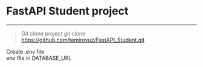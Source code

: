 # FastAPI Student project

---
> Git clone project
    git clone https://github.com/temirovuz/FastAPI_Student.git

Create .env file 
<br>
env file in DATABASE_URL
